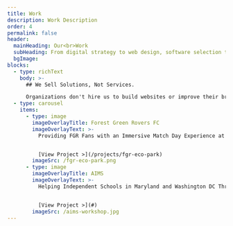 ```yaml
---
title: Work
description: Work Description
order: 4
permalink: false
header:
  mainHeading: Our<br>Work
  subHeading: From digital strategy to web design, software selection to technology consulting, our work is geared toward helping you do good, <i>better</i>.
  bgImage:
blocks:
  - type: richText
    body: >-
      ## We Sell Solutions, Not Services.

      Organizations don't hire us to build websites or improve their branding. They partner with us to fix pain points, improve outcomes, and drive _real_ results. Check out some of our previous work to get an idea of our capabilities and creativity.
  - type: carousel
    items:
      - type: image
        imageOverlayTitle: Forest Green Rovers FC
        imageOverlayText: >-
          Providing FGR Fans with an Immersive Match Day Experience at the World's Greenest Football Stadium.


          [View Project >](/projects/fgr-eco-park)
        imageSrc: /fgr-eco-park.png
      - type: image
        imageOverlayTitle: AIMS
        imageOverlayText: >-
          Helping Independent Schools in Maryland and Washington DC Through a Variety of Digital Training & Technology Workshops.


          [View Project >](#)
        imageSrc: /aims-workshop.jpg
---
```

